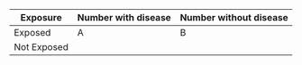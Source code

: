 | Exposure   | Number with disease | Number without disease |
|----------  |-------------------------------|--------------|
| Exposed  | A                             | B                      |
| Not Exposed |